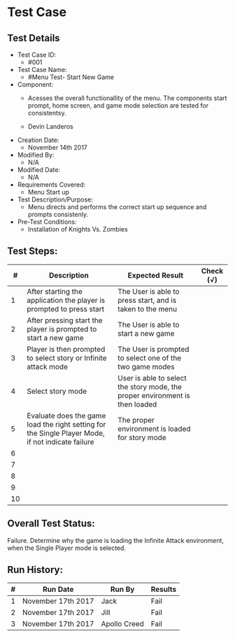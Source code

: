 # Test Case 

## Test Details

* Test Case ID:
  * #001
* Test Case Name:
  * #Menu Test- Start New Game 
* Component: 
  * Acesses the overall functionallity of the menu. The components start prompt, home screen, and game mode selection are tested for consistentsy.  
 
  * Devin Landeros
* Creation Date:
  * November 14th 2017
* Modified By:
  * N/A
* Modified Date:
  * N/A
* Requirements Covered:
  * Menu Start up
* Test Description/Purpose:
  * Menu directs and performs the correct start up sequence and prompts consistenly.
* Pre-Test Conditions:
  * Installation of Knights Vs. Zombies 
## Test Steps: 
| # | Description | Expected Result | Check (√) |
| --- | --- | --- | --- |
| 1 | After starting the application the player is prompted to press start | The User is able to press start, and is taken to the menu | |			
| 2 | After pressing start the player is prompted to start a new game | The User is able to start a new game | |			
| 3 | Player is then prompted to select story or Infinite attack mode | The User is prompted to select one of the two game modes | |			
| 4 | Select story mode | User is able to select the story mode, the proper environment is then loaded | |			
| 5 | Evaluate does the game load the right setting for the Single Player Mode, if not indicate failure  | The proper environment is loaded for story mode | |			
| 6 | | | |			
| 7 | | | |			
| 8 | | | |			
| 9 | | | |			
| 10 | | | |			

## Overall Test Status:
Failure. Determine why the game is loading the Infinite Attack environment, when the Single Player mode is selected. 


## Run History:
| # |	Run Date |	Run By |	Results |
| --- | --- | --- | --- |
| 1 | November 17th 2017 | Jack | Fail |			
| 2 | November 17th 2017 | Jill | Fail |			
| 3 | November 17th 2017 | Apollo Creed | Fail |			


